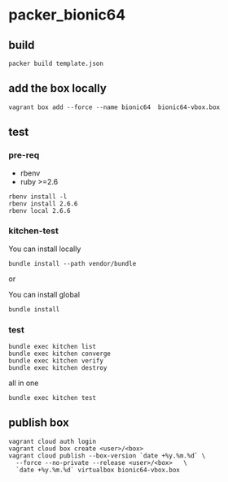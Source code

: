 # packer_bionic64

## build

```
packer build template.json
```

## add the box locally

```
vagrant box add --force --name bionic64  bionic64-vbox.box
```

## test

### pre-req

- rbenv
- ruby >=2.6

```
rbenv install -l
rbenv install 2.6.6
rbenv local 2.6.6
```

### kitchen-test

You can install locally

```
bundle install --path vendor/bundle
```

or

You can install global

```
bundle install
```

### test

```
bundle exec kitchen list
bundle exec kitchen converge
bundle exec kitchen verify
bundle exec kitchen destroy
```

all in one 

```
bundle exec kitchen test
```

## publish box

```shell
vagrant cloud auth login
vagrant cloud box create <user>/<box>
vagrant cloud publish --box-version `date +%y.%m.%d` \
  --force --no-private --release <user>/<box>   \
  `date +%y.%m.%d` virtualbox bionic64-vbox.box
```


